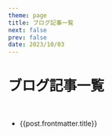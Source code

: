 ```yaml
---
theme: page
title: ブログ記事一覧
next: false
prev: false
date: 2023/10/03
---
```


<script setup>
import { data as posts } from '../.vitepress/theme/posts.data.ts'
</script>

# ブログ記事一覧

<br/>

<ul>
    <li v-for="post of posts">  
     <a :href="post.url" class="home-posts-article-title">{{post.frontmatter.title}}</a>
    </li>
</ul>
